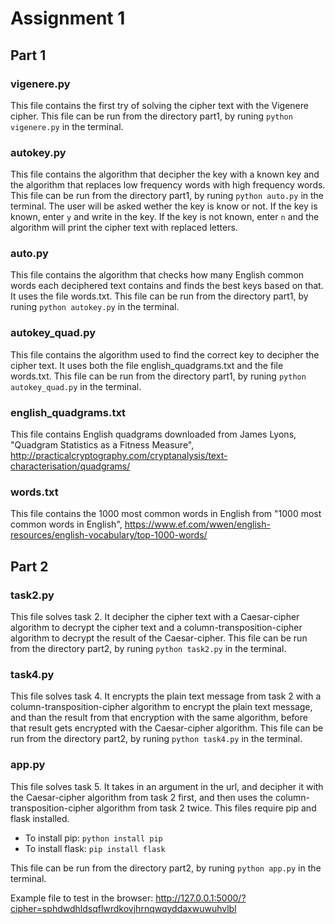 # Assignment 1

## Part 1
### vigenere.py 
This file contains the first try of solving the cipher text with the Vigenere cipher. This file can be run from the directory part1, by runing `python vigenere.py` in the terminal.

### autokey.py 
This file contains the algorithm that decipher the key with a known key and the algorithm that replaces low frequency words with high frequency words. This file can be run from the directory part1, by runing `python auto.py` in the terminal. The user will be asked wether the key is know or not. If the key is known, enter `y` and write in the key. If the key is not known, enter `n` and the algorithm will print the cipher text with replaced letters.  

### auto.py 
This file contains the algorithm that checks how many English common words each deciphered text contains and finds the best keys based on that. It uses the file words.txt. This file can be run from the directory part1, by runing `python autokey.py` in the terminal.

### autokey_quad.py 
This file contains the algorithm used to find the correct key to decipher the cipher text. It uses both the file english_quadgrams.txt and the file words.txt. This file can be run from the directory part1, by runing `python autokey_quad.py` in the terminal.

### english_quadgrams.txt
This file contains English quadgrams downloaded from James Lyons, "Quadgram Statistics as a Fitness Measure", http://practicalcryptography.com/cryptanalysis/text-characterisation/quadgrams/

### words.txt
This file contains the 1000 most common words in English from "1000 most common words in English", https://www.ef.com/wwen/english-resources/english-vocabulary/top-1000-words/
  
## Part 2
### task2.py 
This file solves task 2. It decipher the cipher text with a Caesar-cipher algorithm to decrypt the cipher text and a column-transposition-cipher algorithm to decrypt the result of the Caesar-cipher. This file can be run from the directory part2, by runing `python task2.py` in the terminal.

### task4.py 
This file solves task 4. It encrypts the plain text message from task 2 with a column-transposition-cipher algorithm to encrypt the plain text message, and than the result from that encryption with the same algorithm, before that result gets encrypted with the Caesar-cipher algorithm. This file can be run from the directory part2, by runing `python task4.py` in the terminal.

### app.py
This file solves task 5. It takes in an argument in the url, and decipher it with the Caesar-cipher algorithm from task 2 first, and then uses the column-transposition-cipher algorithm from task 2 twice.
This files require pip and flask installed.
- To install pip: `python install pip`
- To install flask: `pip install flask`

This file can be run from the directory part2, by runing `python app.py` in the terminal.

Example file to test in the browser: http://127.0.0.1:5000/?cipher=sphdwdhldsqflwrdkovjhrnqwqyddaxwuwuhvlbl

